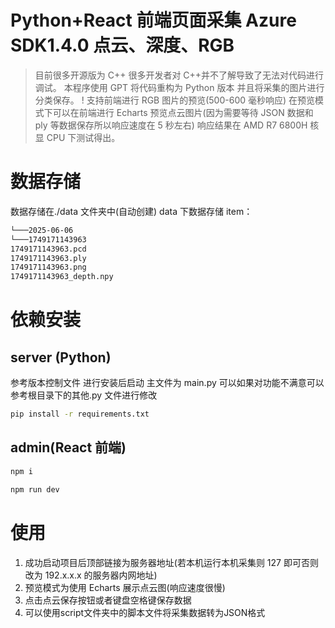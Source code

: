 # Python+React 前端页面采集 Azure SDK1.4.0 点云、深度、RGB

> 目前很多开源版为 C++ 很多开发者对 C++并不了解导致了无法对代码进行调试。
> 本程序使用 GPT 将代码重构为 Python 版本 并且将采集的图片进行分类保存。
> ! 支持前端进行 RGB 图片的预览(500-600 毫秒响应) 在预览模式下可以在前端进行 Echarts 预览点云图片(因为需要等待 JSON 数据和 ply 等数据保存所以响应速度在 5 秒左右) 响应结果在 AMD R7 6800H 核显 CPU 下测试得出。

# 数据存储

数据存储在./data 文件夹中(自动创建) data 下数据存储 item：

```md
└───2025-06-06
└───1749171143963
1749171143963.pcd
1749171143963.ply
1749171143963.png
1749171143963_depth.npy
```

# 依赖安装

## server (Python)

参考版本控制文件 进行安装后启动 主文件为 main.py 可以如果对功能不满意可以参考根目录下的其他.py 文件进行修改

```bash
pip install -r requirements.txt
```

## admin(React 前端)

```bash
npm i

npm run dev
```

# 使用

1. 成功启动项目后顶部链接为服务器地址(若本机运行本机采集则 127 即可否则改为 192.x.x.x 的服务器内网地址)
2. 预览模式为使用 Echarts 展示点云图(响应速度很慢)
3. 点击点云保存按钮或者键盘空格键保存数据
4. 可以使用script文件夹中的脚本文件将采集数据转为JSON格式
